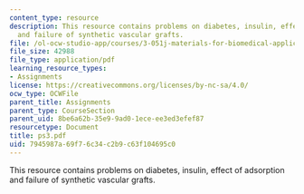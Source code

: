 ```yaml
---
content_type: resource
description: This resource contains problems on diabetes, insulin, effect of adsorption
  and failure of synthetic vascular grafts.
file: /ol-ocw-studio-app/courses/3-051j-materials-for-biomedical-applications-spring-2006/7945987a69f76c34c2b9c63f104695c0_ps3.pdf
file_size: 42988
file_type: application/pdf
learning_resource_types:
- Assignments
license: https://creativecommons.org/licenses/by-nc-sa/4.0/
ocw_type: OCWFile
parent_title: Assignments
parent_type: CourseSection
parent_uid: 8be6a62b-35e9-9ad0-1ece-ee3ed3efef87
resourcetype: Document
title: ps3.pdf
uid: 7945987a-69f7-6c34-c2b9-c63f104695c0
---
```

This resource contains problems on diabetes, insulin, effect of adsorption and failure of synthetic vascular grafts.